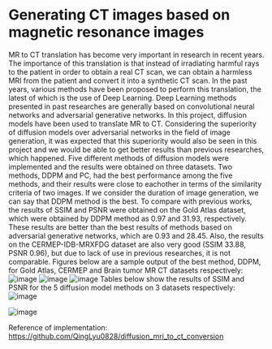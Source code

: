 # Generating CT images based on magnetic resonance images
MR to CT translation has become very important in research in recent years. The importance of this
translation is that instead of irradiating harmful rays to the patient in order to obtain a real CT scan,
we can obtain a harmless MRI from the patient and convert it into a synthetic CT scan. In the past
years, various methods have been proposed to perform this translation, the latest of which is the use
of Deep Learning. Deep Learning methods presented in past researches are generally based on
convolutional neural networks and adversarial generative networks. In this project, diffusion models
have been used to translate MR to CT. Considering the superiority of diffusion models over
adversarial networks in the field of image generation, it was expected that this superiority would
also be seen in this project and we would be able to get better results than previous researches,
which happened. Five different methods of diffusion models were implemented and the results were
obtained on three datasets. Two methods, DDPM and PC, had the best performance among the five
methods, and their results were close to eachother in terms of the similarity criteria of two images.
If we consider the duration of image generation, we can say that DDPM method is the best. To
compare with previous works, the results of SSIM and PSNR were obtained on the Gold Atlas
dataset, which were obtained by DDPM method as 0.97 and 31.93, respectively. These results are
better than the best results of methods based on adversarial generative networks, which are 0.93 and
28.45. Also, the results on the CERMEP-IDB-MRXFDG dataset are also very good (SSIM 33.88,
PSNR 0.96), but due to lack of use in previous researches, it is not comparable.
Figures below are a sample output of the best method, DDPM, for Gold Atlas, CERMEP and Brain tumor MR CT datasets respectively:
![image](https://github.com/MasoudShaker/MRI-to-CT-scan-Translation-using-Diffusion-Models/assets/79832680/e305cee4-e278-49c9-82ac-db25c8ad475e)
![image](https://github.com/MasoudShaker/MRI-to-CT-scan-Translation-using-Diffusion-Models/assets/79832680/3cc47965-20b7-4ecd-b278-bea92ba101de)
![image](https://github.com/MasoudShaker/MRI-to-CT-scan-Translation-using-Diffusion-Models/assets/79832680/36de1677-1ae4-4214-972e-a8deefc5815a)
Tables below show the results of SSIM and PSNR for the 5 diffusion model methods on 3 datasets respectively:
![image](https://github.com/MasoudShaker/MRI-to-CT-scan-Translation-using-Diffusion-Models/assets/79832680/c42f46f9-b8ab-4df0-a788-1405632b19e2)

![image](https://github.com/MasoudShaker/MRI-to-CT-scan-Translation-using-Diffusion-Models/assets/79832680/57ab6319-4146-45f7-ac14-a2e1c658c2bf)


Reference of implementation: https://github.com/QingLyu0828/diffusion_mri_to_ct_conversion

